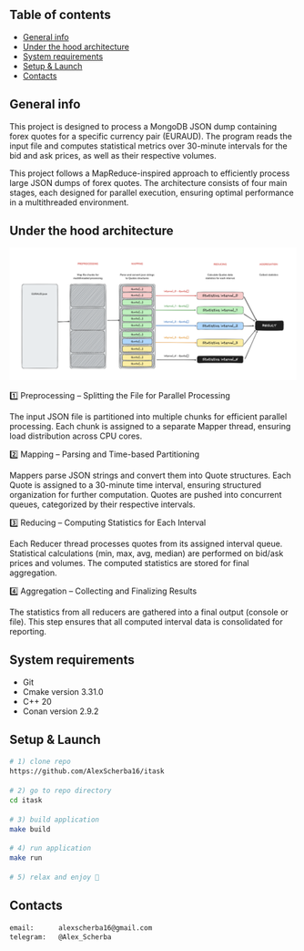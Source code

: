 
## Table of contents
*  [General info](#general-info)
*  [Under the hood architecture](#under-the-hood-architecture)
*  [System requirements](#system-requirements)
*  [Setup & Launch](#setup-launch)
*  [Contacts](#contacts)

## General info

This project is designed to process a MongoDB JSON dump containing forex quotes for a specific currency pair (EURAUD).
The program reads the input file and computes statistical metrics over 30-minute intervals for the bid and ask prices,
as well as their respective volumes.

This project follows a MapReduce-inspired approach to efficiently process large JSON dumps of forex quotes.
The architecture consists of four main stages, each designed for parallel execution,
ensuring optimal performance in a multithreaded environment.

## Under the hood architecture

![pipeline](docs/pictures/pipeline_schema.png)

1️⃣ Preprocessing – Splitting the File for Parallel Processing

The input JSON file is partitioned into multiple chunks for efficient parallel processing.
Each chunk is assigned to a separate Mapper thread, ensuring load distribution across CPU cores.

2️⃣ Mapping – Parsing and Time-based Partitioning

Mappers parse JSON strings and convert them into Quote structures.
Each Quote is assigned to a 30-minute time interval, ensuring structured organization for further computation.
Quotes are pushed into concurrent queues, categorized by their respective intervals.

3️⃣ Reducing – Computing Statistics for Each Interval

Each Reducer thread processes quotes from its assigned interval queue.
Statistical calculations (min, max, avg, median) are performed on bid/ask prices and volumes.
The computed statistics are stored for final aggregation.

4️⃣ Aggregation – Collecting and Finalizing Results

The statistics from all reducers are gathered into a final output (console or file).
This step ensures that all computed interval data is consolidated for reporting.

## System requirements
* Git
* Cmake version 3.31.0
* C++ 20
* Conan version 2.9.2


## Setup & Launch
``` bash
# 1) clone repo
https://github.com/AlexScherba16/itask

# 2) go to repo directory
cd itask

# 3) build application
make build

# 4) run application
make run

# 5) relax and enjoy 🤙
```

## Contacts
``` 
email:      alexscherba16@gmail.com
telegram:   @Alex_Scherba
```
